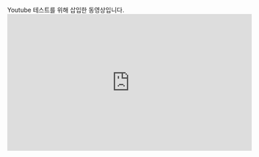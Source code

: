 <script async src="https://pagead2.googlesyndication.com/pagead/js/adsbygoogle.js"></script>
<!-- 하단 광고 -->
<ins class="adsbygoogle"
     style="display:block"
     data-ad-client="ca-pub-7500017475798377"
     data-ad-slot="8121882633"
     data-ad-format="auto"
     data-full-width-responsive="true"></ins>
<script>
     (adsbygoogle = window.adsbygoogle || []).push({});
</script>

<BR>
Youtube 테스트를 위해 삽입한 동영상입니다.
<BR>

<iframe width="560" height="315" src="https://www.youtube.com/embed/toHP1OdtITg" frameborder="0" allow="accelerometer; autoplay; encrypted-media; gyroscope; picture-in-picture" allowfullscreen></iframe>
